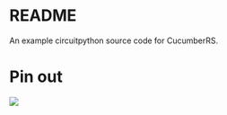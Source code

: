README
======

An example circuitpython source code for CucumberRS.


Pin out
=======

<img src="https://www.gravitechthai.com/ckeditor/upload/files/CG_pinout_01%20-%20Copy%201.jpg">
